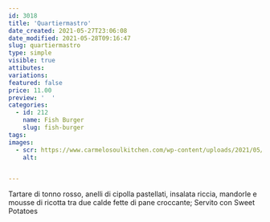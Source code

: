 ```yaml
---
id: 3018
title: 'Quartiermastro'
date_created: 2021-05-27T23:06:08
date_modified: 2021-05-28T09:16:47
slug: quartiermastro
type: simple
visible: true
attibutes: 
variations:
featured: false
price: 11.00
preview: '  '
categories: 
  - id: 212
    name: Fish Burger
    slug: fish-burger
tags: 
images: 
  - scr: https://www.carmelosoulkitchen.com/wp-content/uploads/2021/05/QUARTIERMASTRO.png
    alt: 


---
```


<p>Tartare di tonno rosso, anelli di cipolla pastellati, insalata riccia, mandorle e mousse di ricotta tra due calde fette di pane croccante; Servito con Sweet Potatoes</p>


